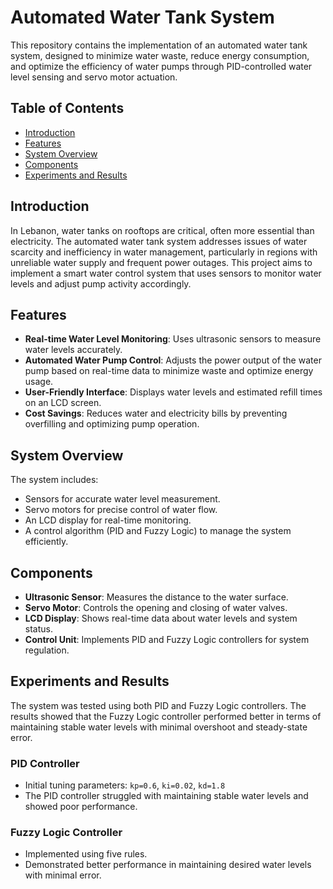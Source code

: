 # Automated Water Tank System

This repository contains the implementation of an automated water tank system, designed to minimize water waste, reduce energy consumption, and optimize the efficiency of water pumps through PID-controlled water level sensing and servo motor actuation.

## Table of Contents
- [Introduction](#introduction)
- [Features](#features)
- [System Overview](#system-overview)
- [Components](#components)
- [Experiments and Results](#experiments-and-results)

## Introduction
In Lebanon, water tanks on rooftops are critical, often more essential than electricity. The automated water tank system addresses issues of water scarcity and inefficiency in water management, particularly in regions with unreliable water supply and frequent power outages. This project aims to implement a smart water control system that uses sensors to monitor water levels and adjust pump activity accordingly.

## Features
- **Real-time Water Level Monitoring**: Uses ultrasonic sensors to measure water levels accurately.
- **Automated Water Pump Control**: Adjusts the power output of the water pump based on real-time data to minimize waste and optimize energy usage.
- **User-Friendly Interface**: Displays water levels and estimated refill times on an LCD screen.
- **Cost Savings**: Reduces water and electricity bills by preventing overfilling and optimizing pump operation.

## System Overview
The system includes:
- Sensors for accurate water level measurement.
- Servo motors for precise control of water flow.
- An LCD display for real-time monitoring.
- A control algorithm (PID and Fuzzy Logic) to manage the system efficiently.

## Components
- **Ultrasonic Sensor**: Measures the distance to the water surface.
- **Servo Motor**: Controls the opening and closing of water valves.
- **LCD Display**: Shows real-time data about water levels and system status.
- **Control Unit**: Implements PID and Fuzzy Logic controllers for system regulation.

## Experiments and Results
The system was tested using both PID and Fuzzy Logic controllers. The results showed that the Fuzzy Logic controller performed better in terms of maintaining stable water levels with minimal overshoot and steady-state error.

### PID Controller
- Initial tuning parameters: `kp=0.6`, `ki=0.02`, `kd=1.8`
- The PID controller struggled with maintaining stable water levels and showed poor performance.

### Fuzzy Logic Controller
- Implemented using five rules.
- Demonstrated better performance in maintaining desired water levels with minimal error.

